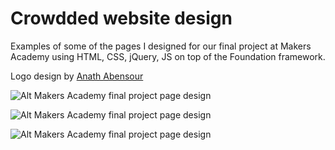 Crowdded website design
=======================

Examples of some of the pages I designed for our final project at Makers Academy using HTML, CSS, jQuery, JS on top of the Foundation framework.

Logo design by [Anath Abensour](https://github.com/anath26)


![Alt Makers Academy final project page design](https://raw2.github.com/GiacomoPatella/giacomopatella.github.io/master/crowdded_project.png " Makers Academy final project page design")

![Alt Makers Academy final project page design](https://raw2.github.com/GiacomoPatella/giacomopatella.github.io/master/crowdded_responsive " Makers Academy final project page design")

![Alt Makers Academy final project page design](https://raw2.github.com/GiacomoPatella/giacomopatella.github.io/master/crowdded_project_submit.png " Makers Academy final project page design")
